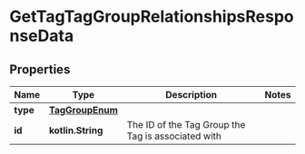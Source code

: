 
# GetTagTagGroupRelationshipsResponseData

## Properties
| Name | Type | Description | Notes |
| ------------ | ------------- | ------------- | ------------- |
| **type** | [**TagGroupEnum**](TagGroupEnum.md) |  |  |
| **id** | **kotlin.String** | The ID of the Tag Group the Tag is associated with |  |



